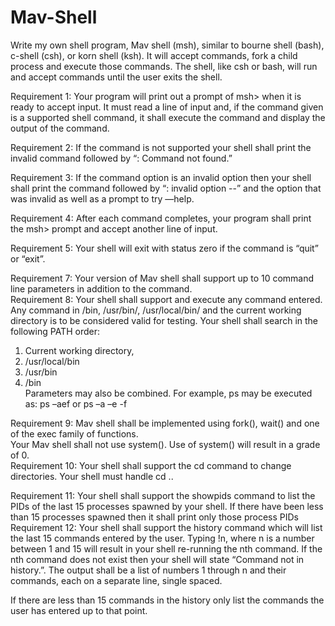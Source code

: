 # Mav-Shell
Write my own shell program, Mav shell (msh), similar to  bourne shell (bash), c-shell (csh), or korn shell (ksh). It will accept commands, fork a child  process and execute those commands. The shell, like csh or bash, will run and accept  commands until the user exits the shell. 


Requirement 1: Your program will print out a prompt of msh> when it is ready to 
accept input. It must read a line of input and, if the command given is a supported shell 
command, it shall execute the command and display the output of the command.

Requirement 2: If the command is not supported your shell shall print the invalid 
command followed by “: Command not found.”

Requirement 3: If the command option is an invalid option then your shell shall print 
the command followed by “: invalid option --” and the option that was invalid as 
well as a prompt to try —help. 

Requirement 4: After each command completes, your program shall print the msh> 
prompt and accept another line of input. 

Requirement 5: Your shell will exit with status zero if the command is “quit” or “exit”. 

Requirement 7: Your version of Mav shell shall support up to 10 command line 
parameters in addition to the command.  
Requirement 8: Your shell shall support and execute any command entered. Any 
command in /bin, /usr/bin/, /usr/local/bin/ and the current working directory 
is to be considered valid for testing. 
Your shell shall search in the following PATH order:  
1. Current working directory,  
2. /usr/local/bin 
3. /usr/bin 
4. /bin  
Parameters may also be combined. For example, ps may be executed as: ps –aef or ps 
–a –e -f  

Requirement 9: Mav shell shall be implemented using fork(), wait() and one of the 
exec family of functions.  
Your Mav shell shall not use system(). Use of system() will result in a grade of 0.  
Requirement 10: Your shell shall support the cd command to change directories. Your 
shell must handle cd .. 

Requirement 11: Your shell shall support the showpids command to list the PIDs of 
the last 15 processes spawned by your shell. If there have been less than 15 processes 
spawned then it shall print only those process PIDs  
Requirement 12: Your shell shall support the history command which will list the last 
15 commands entered by the user. Typing !n, where n is a number between 1 and 15 will 
result in your shell re-running the nth command.  If the nth command does not exist then 
your shell will state “Command not in history.”.  The output shall be a list of 
numbers 1 through n and their commands, each on a separate line, single spaced. 

If there are less than 15 commands in the history only list the commands the user has 
entered up to that point.


